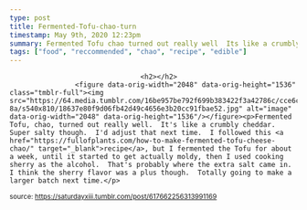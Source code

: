 ```yaml
---
type: post
title: Fermented-Tofu-chao-turn
timestamp: May 9th, 2020 12:23pm
summary: Fermented Tofu chao turned out really well  Its like a crumbly cheddar  Super salty though  Id adjust that next time  I followed this a href
tags: ["food", "reccommended", "chao", "recipe", "edible"]
---
```


                
                
                                    <h2></h2>
                    <figure data-orig-width="2048" data-orig-height="1536" class="tmblr-full"><img src="https://64.media.tumblr.com/16be957be792f699b383422f3a42786c/cce6c6e87800558e-8a/s540x810/18637e80f9d06fb42d49c4656e3b20cc91fbae52.jpg" alt="image" data-orig-width="2048" data-orig-height="1536"/></figure><p>Fermented Tofu, chao, turned out really well.  It's like a crumbly cheddar.  Super salty though.  I'd adjust that next time.  I followed this <a href="https://fullofplants.com/how-to-make-fermented-tofu-cheese-chao/" target="_blank">recipe</a>, but I fermented the Tofu for about a week, until it started to get actually moldy, then I used cooking sherry as the alcohol.  That's probably where the extra salt came in.  I think the sherry flavor was a plus though.  Totally going to make a larger batch next time.</p>
                
                
                
                
                
                
                                
<small>source: https://saturdayxiii.tumblr.com/post/617662256313991169</small>